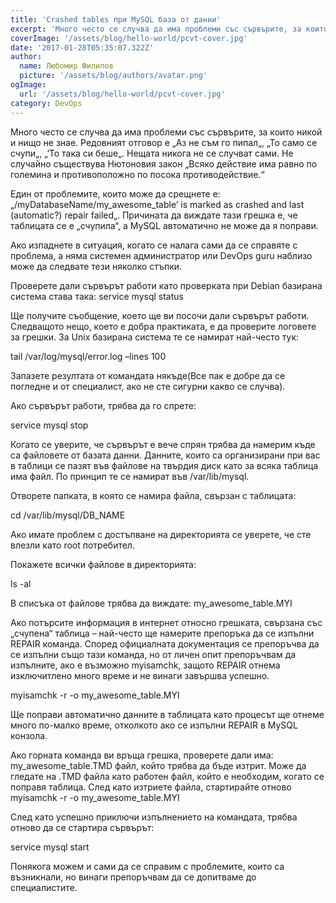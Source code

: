```yaml
---
title: 'Crashed tables при MySQL база от данни'
excerpt: 'Много често се случва да има проблеми със сървърите, за които никой и нищо не знае. Редовният отговор е „Аз не съм го пипал„, „То само се счупи„, „‘То така си беше„. Нещата никога не се случват сами. Не случайно съществува Нютоновия закон „Всяко действие има равно по големина и противоположно по посока противодействие.'
coverImage: '/assets/blog/hello-world/pcvt-cover.jpg'
date: '2017-01-28T05:35:07.322Z'
author:
  name: Любомир Филипов
  picture: '/assets/blog/authors/avatar.png'
ogImage:
  url: '/assets/blog/hello-world/pcvt-cover.jpg'
category: DevOps
---
```


Много често се случва да има проблеми със сървърите, за които никой и нищо не знае. Редовният отговор е „Аз не съм го пипал„, „То само се счупи„, „‘То така си беше„. Нещата никога не се случват сами. Не случайно съществува Нютоновия закон „Всяко действие има равно по големина и противоположно по посока противодействие.“

Един от проблемите, които  може да срещнете е: „/myDatabaseName/my_awesome_table’ is marked as crashed and last (automatic?) repair failed„. Причината да виждате тази грешка е, че таблицата се е „счупила“, а MySQL автоматично не може да я поправи.

Ако изпаднете в ситуация, когато се налага сами да се справяте с проблема, а няма системен администратор или DevOps guru наблизо може да следвате тези няколко стъпки.

Проверете дали сървърът работи като проверката при Debian базирана система става така:
service mysql status

Ще получите съобщение, което ще ви посочи дали сървърът работи. Следващото нещо, което е добра практиката, е да проверите логовете за грешки. За Unix базирана система те се намират най-често тук:

tail /var/log/mysql/error.log –lines 100

Запазете резултата от командата някъде(Все пак е добре да се погледне и от специалист, ако не сте сигурни какво се случва).

Ако сървърът работи, трябва да го спрете:

service mysql stop

Когато се уверите, че сървърът е вече спрян трябва да намерим къде са файловете от базата данни. Данните, които са организирани при вас в таблици се пазят във файлове на твърдия диск като за всяка таблица има файл. По принцип те се намират във /var/lib/mysql.

Отворете папката, в която се намира файла, свързан с таблицата:

cd /var/lib/mysql/DB_NAME

Ако имате проблем с достъпване на директорията се уверете, че сте влезли като root потребител.

Покажете всички файлове в директорията:

ls -al

В списъка от файлове трябва да виждате: my_awesome_table.MYI

Ако потърсите информация в интернет относно грешката, свързана със „счупена“ таблица – най-често ще намерите препоръка да се изпълни REPAIR команда. Според официалната документация се препоръчва да се изпълни също  тази команда, но от личен опит препоръчвам да изпълните, ако е възможно myisamchk, защото REPAIR отнема изключитлено много време и не винаги завършва успешно.

myisamchk -r -o my_awesome_table.MYI

Ще поправи автоматично данните в таблицата като процесът ще отнеме много по-малко време, отколкото ако се изпълни REPAIR в MySQL конзола.

Ако горната команда ви връща грешка, проверете дали има: my_awesome_table.TMD файл, който трябва да бъде изтрит. Може да гледате на .TMD файла като работен файл, който е необходим, когато се поправя таблица. След като изтриете файла, стартирайте отново myisamchk -r -o my_awesome_table.MYI

След като успешно приключи изпълнението на командата, трябва отново да се стартира сървърът:

service mysql start

Понякога можем и сами да се справим с проблемите, които са възникнали, но винаги препоръчвам да се допитваме до специалистите.
